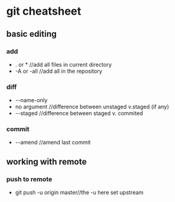 # git cheatsheet
## basic editing
### add
- . or * //add all files in current directory
- -A or -all //add all in the repository

### diff
- --name-only
- no argument //difference between unstaged v.staged (if any)
- --staged //difference between staged v. commited

### commit
- --amend //amend last commit

## working with remote
### push to remote
- git push -u origin master//the -u here set upstream
